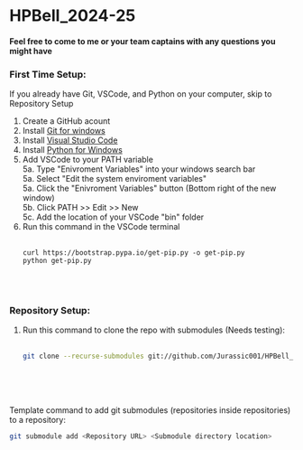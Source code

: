 # HPBell_2024-25

#### Feel free to come to me or your team captains with any questions you might have

### First Time Setup:
<!-- This is intended to be a foolproof guide, so excuse the wordiness/overexplaining in some parts -->
If you already have Git, VSCode, and Python on your computer, skip to Repository Setup
1. Create a GitHub acount
2. Install [Git for windows](https://git-scm.com/download/win)
3. Install [Visual Studio Code](https://code.visualstudio.com/download)
4. Install [Python for Windows](https://www.python.org/downloads/windows/)
5. Add VSCode to your PATH variable
    <br/> 5a. Type "Enivroment Variables" into your windows search bar
    <br/> 5a. Select "Edit the system enviroment variables"
    <br/> 5a. Click the "Enivroment Variables" button (Bottom right of the new window)
    <br/> 5b. Click PATH >> Edit >> New
    <br/> 5c. Add the location of your VSCode "bin" folder
6. Run this command in the VSCode terminal <br/><br/>
    ```
    curl https://bootstrap.pypa.io/get-pip.py -o get-pip.py
    python get-pip.py
    ```

<br/><br/>

### Repository Setup:
1. Run this command to clone the repo with submodules (Needs testing):
    <br/><br/>
    ```bash
    git clone --recurse-submodules git://github.com/Jurassic001/HPBell_2024-25
    ```

<br/><br/><br/>

Template command to add git submodules (repositories inside repositories) to a repository: <br/>
```bash
git submodule add <Repository URL> <Submodule directory location>
```
<!-- 
Example command: 
git submodule add https://github.com/Jurassic001/AVR-2024 AVR\AVR-2024
^^^ This is the command I used to add the AVR-2024 repo to this repo (HPBell_2024-25) as a submodule
-->